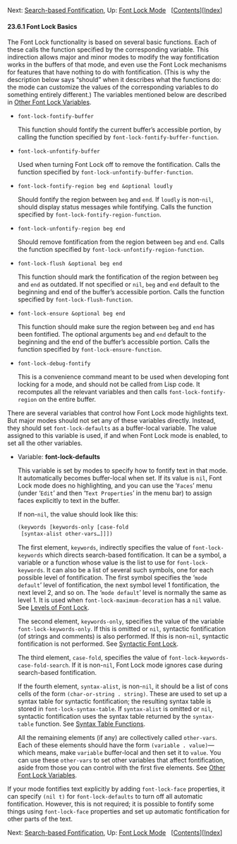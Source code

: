 

Next: [Search-based Fontification](Search_002dbased-Fontification.html), Up: [Font Lock Mode](Font-Lock-Mode.html)   \[[Contents](index.html#SEC_Contents "Table of contents")]\[[Index](Index.html "Index")]

#### 23.6.1 Font Lock Basics

The Font Lock functionality is based on several basic functions. Each of these calls the function specified by the corresponding variable. This indirection allows major and minor modes to modify the way fontification works in the buffers of that mode, and even use the Font Lock mechanisms for features that have nothing to do with fontification. (This is why the description below says “should” when it describes what the functions do: the mode can customize the values of the corresponding variables to do something entirely different.) The variables mentioned below are described in [Other Font Lock Variables](Other-Font-Lock-Variables.html).

*   `font-lock-fontify-buffer`

    This function should fontify the current buffer’s accessible portion, by calling the function specified by `font-lock-fontify-buffer-function`.

*   `font-lock-unfontify-buffer`

    Used when turning Font Lock off to remove the fontification. Calls the function specified by `font-lock-unfontify-buffer-function`.

*   `font-lock-fontify-region beg end &optional loudly`

    Should fontify the region between `beg` and `end`. If `loudly` is non-`nil`, should display status messages while fontifying. Calls the function specified by `font-lock-fontify-region-function`.

*   `font-lock-unfontify-region beg end`

    Should remove fontification from the region between `beg` and `end`. Calls the function specified by `font-lock-unfontify-region-function`.

*   `font-lock-flush &optional beg end`

    This function should mark the fontification of the region between `beg` and `end` as outdated. If not specified or `nil`, `beg` and `end` default to the beginning and end of the buffer’s accessible portion. Calls the function specified by `font-lock-flush-function`.

*   `font-lock-ensure &optional beg end`

    This function should make sure the region between `beg` and `end` has been fontified. The optional arguments `beg` and `end` default to the beginning and the end of the buffer’s accessible portion. Calls the function specified by `font-lock-ensure-function`.

*   `font-lock-debug-fontify`

    This is a convenience command meant to be used when developing font locking for a mode, and should not be called from Lisp code. It recomputes all the relevant variables and then calls `font-lock-fontify-region` on the entire buffer.

There are several variables that control how Font Lock mode highlights text. But major modes should not set any of these variables directly. Instead, they should set `font-lock-defaults` as a buffer-local variable. The value assigned to this variable is used, if and when Font Lock mode is enabled, to set all the other variables.

*   Variable: **font-lock-defaults**

    This variable is set by modes to specify how to fontify text in that mode. It automatically becomes buffer-local when set. If its value is `nil`, Font Lock mode does no highlighting, and you can use the ‘`Faces`’ menu (under ‘`Edit`’ and then ‘`Text Properties`’ in the menu bar) to assign faces explicitly to text in the buffer.

    If non-`nil`, the value should look like this:

    ```lisp
    (keywords [keywords-only [case-fold
     [syntax-alist other-vars…]]])
    ```

    The first element, `keywords`, indirectly specifies the value of `font-lock-keywords` which directs search-based fontification. It can be a symbol, a variable or a function whose value is the list to use for `font-lock-keywords`. It can also be a list of several such symbols, one for each possible level of fontification. The first symbol specifies the ‘`mode default`’ level of fontification, the next symbol level 1 fontification, the next level 2, and so on. The ‘`mode default`’ level is normally the same as level 1. It is used when `font-lock-maximum-decoration` has a `nil` value. See [Levels of Font Lock](Levels-of-Font-Lock.html).

    The second element, `keywords-only`, specifies the value of the variable `font-lock-keywords-only`. If this is omitted or `nil`, syntactic fontification (of strings and comments) is also performed. If this is non-`nil`, syntactic fontification is not performed. See [Syntactic Font Lock](Syntactic-Font-Lock.html).

    The third element, `case-fold`, specifies the value of `font-lock-keywords-case-fold-search`. If it is non-`nil`, Font Lock mode ignores case during search-based fontification.

    If the fourth element, `syntax-alist`, is non-`nil`, it should be a list of cons cells of the form `(char-or-string . string)`. These are used to set up a syntax table for syntactic fontification; the resulting syntax table is stored in `font-lock-syntax-table`. If `syntax-alist` is omitted or `nil`, syntactic fontification uses the syntax table returned by the `syntax-table` function. See [Syntax Table Functions](Syntax-Table-Functions.html).

    All the remaining elements (if any) are collectively called `other-vars`. Each of these elements should have the form `(variable . value)`—which means, make `variable` buffer-local and then set it to `value`. You can use these `other-vars` to set other variables that affect fontification, aside from those you can control with the first five elements. See [Other Font Lock Variables](Other-Font-Lock-Variables.html).

If your mode fontifies text explicitly by adding `font-lock-face` properties, it can specify `(nil t)` for `font-lock-defaults` to turn off all automatic fontification. However, this is not required; it is possible to fontify some things using `font-lock-face` properties and set up automatic fontification for other parts of the text.

Next: [Search-based Fontification](Search_002dbased-Fontification.html), Up: [Font Lock Mode](Font-Lock-Mode.html)   \[[Contents](index.html#SEC_Contents "Table of contents")]\[[Index](Index.html "Index")]
